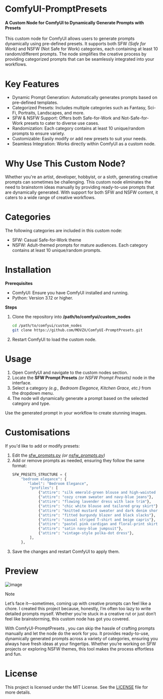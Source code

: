 # ComfyUI-PromptPresets
#### A Custom Node for ComfyUI to Dynamically Generate Prompts with Presets

This custom node for ComfyUI allows users to generate prompts dynamically using pre-defined presets. It supports both SFW _(Safe for Work)_ and NSFW (Not Safe for Work) categories, each containing at least 10 random/different prompts. The node simplifies the creative process by providing categorized prompts that can be seamlessly integrated into your workflows.

# Key Features
- Dynamic Prompt Generation: Automatically generates prompts based on pre-defined templates.
- Categorized Presets: Includes multiple categories such as Fantasy, Sci-Fi, Portraits, Landscapes, and more.
- SFW & NSFW Support: Offers both Safe-for-Work and Not-Safe-for-Work presets to cater to diverse use cases.
- Randomization: Each category contains at least 10 unique/random prompts to ensure variety.
- Customizable: Easily modify or add new presets to suit your needs.
- Seamless Integration: Works directly within ComfyUI as a custom node.

# Why Use This Custom Node?
Whether you're an artist, developer, hobbyist, or a sloth, generating creative prompts can sometimes be challenging. This custom node eliminates the need to brainstorm ideas manually by providing ready-to-use prompts that are dynamically generated. With support for both SFW and NSFW content, it caters to a wide range of creative workflows.

# Categories
The following categories are included in this custom node:
- SFW: Casual Safe-for-Work theme
- NSFW: Adult-themed prompts for mature audiences.
Each category contains at least 10 unique/random prompts.

# Installation
**Prerequisites**
- ComfyUI: Ensure you have ComfyUI installed and running.
- Python: Version 3.12 or higher.

**Steps**
1. Clone the repository into **/path/to/comfyui/custom_nodes**
    ```bash
    cd /path/to/comfyui/custom_nodes
    git clone https://github.com/MOVZX/ComfyUI-PromptPresets.git
    ```
2. Restart ComfyUI to load the custom node.

# Usage
1. Open ComfyUI and navigate to the custom nodes section.
2. Locate the **SFW Prompt Presets** _(or NSFW Prompt Presets)_ node in the interface.
3. Select a category _(e.g., Bedroom Elegance, Kitchen Grace, etc.)_ from the dropdown menu.
5. The node will dynamically generate a prompt based on the selected category and type.

Use the generated prompt in your workflow to create stunning images.

# Customisations
If you'd like to add or modify presets:
1. Edit the [sfw_prompts.py](https://github.com/MOVZX/ComfyUI-PromptPresets/blob/master/sfw_prompts.py) _(or [nsfw_prompts.py](https://github.com/MOVZX/ComfyUI-PromptPresets/blob/master/nsfw_prompts.py))_
2. Add or remove prompts as needed, ensuring they follow the same format:
    ```python
    SFW_PRESETS_STRUCTURE = {
        "bedroom elegance": {
           "label": "Bedroom Elegance",
            "profiles": [
                {"attire": "silk emerald-green blouse and high-waisted black trousers"},
                {"attire": "cozy cream sweater and navy-blue jeans"},
                {"attire": "flowing lavender dress with lace trim"},
                {"attire": "chic white blouse and tailored gray skirt"},
                {"attire": "knitted mustard sweater and dark denim shorts"},
                {"attire": "fitted burgundy blazer and black slacks"},
                {"attire": "casual striped T-shirt and beige capris"},
                {"attire": "pastel pink cardigan and floral-print skirt"},
                {"attire": "satin navy-blue jumpsuit"},
                {"attire": "vintage-style polka-dot dress"},
            ],
        },
    ```
3. Save the changes and restart ComfyUI to apply them.

# Preview
![image](https://github.com/user-attachments/assets/20e5c098-94be-49c6-9339-b4e09692e30a)

> [!NOTE]
> Let’s face it—sometimes, coming up with creative prompts can feel like a chore. I created this project because, honestly, I’m often too lazy to write detailed prompts myself. Whether you're stuck in a creative rut or just don’t feel like brainstorming, this custom node has got you covered.
>
> With ComfyUI-PromptPresets , you can skip the hassle of crafting prompts manually and let the node do the work for you. It provides ready-to-use, dynamically generated prompts across a variety of categories, ensuring you always have fresh ideas at your fingertips. Whether you’re working on SFW projects or exploring NSFW themes, this tool makes the process effortless and fun.

# License
This project is licensed under the MIT License. See the [LICENSE](https://github.com/MOVZX/ComfyUI-PromptPresets/blob/master/LICENSE) file for more details.
